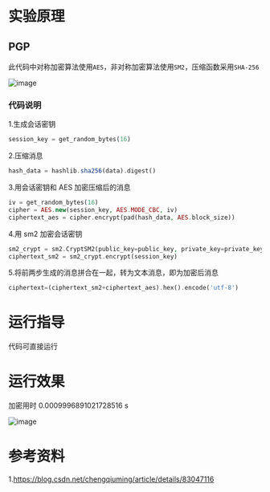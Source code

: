 # 实验原理

## PGP

此代码中对称加密算法使用`AES`，非对称加密算法使用`SM2`，压缩函数采用`SHA-256`

![image](https://github.com/korangar-group42num1/group42/assets/129478905/65c8ec14-112a-471a-afe4-a03df561978b)

### 代码说明

1.生成会话密钥

 ```php {.line-numbers}
session_key = get_random_bytes(16)
 ```

2.压缩消息 

 ```php {.line-numbers} 
 hash_data = hashlib.sha256(data).digest()
 ```

3.用会话密钥和 AES 加密压缩后的消息

 ```php {.line-numbers} 
 iv = get_random_bytes(16)
 cipher = AES.new(session_key, AES.MODE_CBC, iv)
 ciphertext_aes = cipher.encrypt(pad(hash_data, AES.block_size))
 ```

4.用 sm2 加密会话密钥

 ```php {.line-numbers} 
sm2_crypt = sm2.CryptSM2(public_key=public_key, private_key=private_key)
ciphertext_sm2 = sm2_crypt.encrypt(session_key)
 ```

5.将前两步生成的消息拼合在一起，转为文本消息，即为加密后消息

 ```php {.line-numbers} 
ciphertext=(ciphertext_sm2+ciphertext_aes).hex().encode('utf-8')
```

# 运行指导

代码可直接运行

# 运行效果

加密用时 0.0009996891021728516 s

![image](https://github.com/korangar-group42num1/group42/assets/129478905/a0af10f0-10e2-4d8c-9c93-cf6df56f96ed)



# 参考资料

1.https://blog.csdn.net/chengqiuming/article/details/83047116

